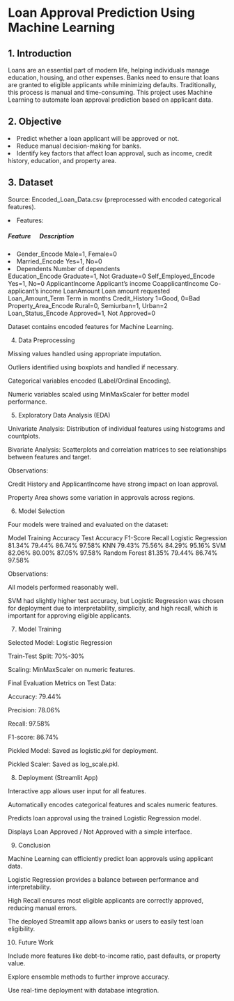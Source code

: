 # Loan Approval Prediction Using Machine Learning

## 1. Introduction

<p>Loans are an essential part of modern life, helping individuals manage education, housing, and other expenses. 
Banks need to ensure that loans are granted to eligible applicants while minimizing defaults. Traditionally, this process is manual and time-consuming. 
This project uses Machine Learning to automate loan approval prediction based on applicant data.</p>

## 2. Objective

<li>Predict whether a loan applicant will be approved or not.</li>
<li>Reduce manual decision-making for banks.</li>
<li>Identify key factors that affect loan approval, such as income, credit history, education, and property area.</li>

## 3. Dataset

<l1>Source: Encoded_Loan_Data.csv (preprocessed with encoded categorical features).</l1>
<li>Features:</li>

<h5>Feature &nbsp;&nbsp;&nbsp;&nbsp; Description</h5>
<li>Gender_Encode	         Male=1, Female=0</li>
<li>Married_Encode	       Yes=1, No=0</li>
<li>Dependents	           Number of dependents</li>
Education_Encode	    Graduate=1, Not Graduate=0
Self_Employed_Encode	Yes=1, No=0
ApplicantIncome	      Applicant’s income
CoapplicantIncome	    Co-applicant’s income
LoanAmount	          Loan amount requested
Loan_Amount_Term	    Term in months
Credit_History	      1=Good, 0=Bad
Property_Area_Encode	Rural=0, Semiurban=1, Urban=2
Loan_Status_Encode	  Approved=1, Not Approved=0

Dataset contains encoded features for Machine Learning.

4. Data Preprocessing

Missing values handled using appropriate imputation.

Outliers identified using boxplots and handled if necessary.

Categorical variables encoded (Label/Ordinal Encoding).

Numeric variables scaled using MinMaxScaler for better model performance.

5. Exploratory Data Analysis (EDA)

Univariate Analysis: Distribution of individual features using histograms and countplots.

Bivariate Analysis: Scatterplots and correlation matrices to see relationships between features and target.

Observations:

Credit History and ApplicantIncome have strong impact on loan approval.

Property Area shows some variation in approvals across regions.

6. Model Selection

Four models were trained and evaluated on the dataset:

Model	Training Accuracy	Test Accuracy	F1-Score	Recall
Logistic Regression	81.34%	79.44%	86.74%	97.58%
KNN	79.43%	75.56%	84.29%	95.16%
SVM	82.06%	80.00%	87.05%	97.58%
Random Forest	81.35%	79.44%	86.74%	97.58%

Observations:

All models performed reasonably well.

SVM had slightly higher test accuracy, but Logistic Regression was chosen for deployment due to interpretability, simplicity, and high recall, which is important for approving eligible applicants.

7. Model Training

Selected Model: Logistic Regression

Train-Test Split: 70%-30%

Scaling: MinMaxScaler on numeric features.

Final Evaluation Metrics on Test Data:

Accuracy: 79.44%

Precision: 78.06%

Recall: 97.58%

F1-score: 86.74%

Pickled Model: Saved as logistic.pkl for deployment.

Pickled Scaler: Saved as log_scale.pkl.

8. Deployment (Streamlit App)

Interactive app allows user input for all features.

Automatically encodes categorical features and scales numeric features.

Predicts loan approval using the trained Logistic Regression model.

Displays Loan Approved / Not Approved with a simple interface.

9. Conclusion

Machine Learning can efficiently predict loan approvals using applicant data.

Logistic Regression provides a balance between performance and interpretability.

High Recall ensures most eligible applicants are correctly approved, reducing manual errors.

The deployed Streamlit app allows banks or users to easily test loan eligibility.

10. Future Work

Include more features like debt-to-income ratio, past defaults, or property value.

Explore ensemble methods to further improve accuracy.

Use real-time deployment with database integration.
